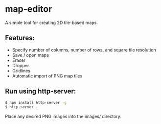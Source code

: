 # map-editor
A simple tool for creating 2D tile-based maps.

## Features:
- Specify number of columns, number of rows, and square tile resolution
- Save / open maps
- Eraser
- Dropper
- Gridlines
- Automatic import of PNG map tiles

## Run using http-server:

```bash
$ npm install http-server -g
$ http-server .
```
Place any desired PNG images into the images/ directory.
